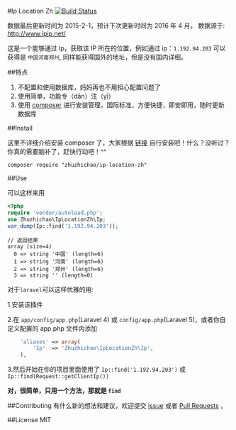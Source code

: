 #Ip Location Zh
[![Build Status](https://api.travis-ci.org/zhuzhichao/ip-location-zh.svg?branch=master)](https://travis-ci.org/zhuzhichao/ip-location-zh)

数据最后更新时间为 2015-2-1，预计下次更新时间为 2016 年 4 月。 数据源于: http://www.ipip.net/

这是一个能够通过 Ip，获取该 IP 所在的位置，例如通过 ip：`1.192.94.203` 可以获得是 `中国河南郑州`, 同样能获得国外的地址，但是没有国内详细。

##特点

1. 不配置和使用数据库，妈妈再也不用担心配置问题了
2. 使用简单，功能专（dān）注（yī）
3. 使用 [composer](https://getcomposer.org/) 进行安装管理，国际标准，方便快捷，即安即用，随时更新数据库

##Install

这里不详细介绍安装 composer 了，大家根据 [链接](https://getcomposer.org/) 自行安装吧！什么？没听过？你真的需要脑补了，赶快行动吧！^^

`composer require "zhuzhichao/ip-location-zh"`

##Use

可以这样来用
```php
<?php 
require 'vendor/autoload.php';  
use Zhuzhichao\IpLocationZh\Ip;  
var_dump(Ip::find('1.192.94.203'));
```

```
// 返回结果
array (size=4)
  0 => string '中国' (length=6)
  1 => string '河南' (length=6)
  2 => string '郑州' (length=6)
  3 => string '' (length=0)
```

对于`laravel`可以这样优雅的用:

1.安装该插件

2.在 `app/config/app.php`(Laravel 4) 或 `config/app.php`(Laravel 5)，或者你自定义配置的 app.php 文件内添加

```php
	'aliases' => array( 
        'Ip'  => 'Zhuzhichao\IpLocationZh\Ip', 
	),
```

3.然后开始在你的项目里面使用了 `Ip::find('1.192.94.203')` 或 `Ip::find(Request::getClientIp())`


**对，很简单，只用一个方法，那就是 `find`**

##Contributing
有什么新的想法和建议，欢迎提交 [issue](https://github.com/zhuzhichao/ip-location-zh/issues) 或者 [Pull Requests](https://github.com/zhuzhichao/ip-location-zh/pulls) 。

##License
MIT

